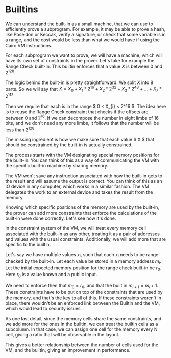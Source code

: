 # Builtins

We can understand the built-in as a small machine, that we can use to efficiently prove a subprogram. For example, it may be able to prove a hash, like Poseidon or Keccak, verify a signature, or check that some variable is in a range, and the cost would be less than what we would have if using the Cairo VM instructions.

For each subprogram we want to prove, we will have a machine, which will have its own set of constraints in the prover. Let's take for example the Range Check built-in. This builtin enforces that a value $X$ is between 0 and $2^{128}$.

The logic behind the built-in is pretty straightforward. We split $X$ into 8 parts. So we will say that $X = X_{0} + X_{1} * 2^{16} + X_{2} * 2^{32} + X_{3} * 2^{48} + ... + X_{7} * 2^{112}$

Then we require that each is in the range $ 0 < X_{i} < 2^16 $. The idea here is to reuse the Range Check constraint that checks if the offsets are between $0$ and $2^16$. If we can decompose the number in eight limbs of 16 bits, and we don't need any more limbs, it follows that the number will be less than $2^128$

The missing ingredient is how we make sure that each value $ X $ that should be constrained by the built-in is actually constrained.

The process starts with the VM designating special memory positions for the built-in. You can think of this as a way of communicating the VM with the specific built-in machine by sharing memory. 

The VM won't save any instruction associated with how the built-in gets to the result and will assume the output is correct. You can think of this as an IO device in any computer, which works in a similar fashion. The VM delegates the work to an external device and takes the result from the memory.

Knowing which specific positions of the memory are used by the built-in, the prover can add more constraints that enforce the calculations of the built-in were done correctly. Let's see how it's done.

In the constraint system of the VM, we will treat every memory cell associated with the built-in as any other, treating it as a pair of addresses and values with the usual constraints. Additionally, we will add more that are specific to the builtin. 

Let's say we have multiple values $x_{i}$, such that each $x_{i}$ needs to be range checked by the built-in. Let each value be stored in a memory address $m_{i}$. Let the initial expected memory position for the range check built-in be $r_{0}$. Here $r_{0}$ is a value known and a public input.

We need to enforce then that $m_{0} = r_{0}$, and that the built in $m_{i+1} = m_{i} + 1$. These constraints have to be put on top of the constraints that are used by the memory, and that's the key to all of this. If these constraints weren't in place, there wouldn't be an enforced link between the Builtin and the VM, which would lead to security issues.

As one last detail, since the memory cells share the same constraints, and we add more for the ones in the builtin, we can treat the builtin cells as a subcolumn. In that case, we can assign one cell for the memory every N cell, giving a ratio that will be observable in the layout. 

This gives a better relationship between the number of cells used for the VM, and the builtin, giving an improvement in performance.
